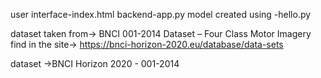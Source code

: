 user interface-index.html
backend-app.py
model created using -hello.py

dataset taken from-> BNCI 001-2014 Dataset – Four Class Motor Imagery
find in the site-> https://bnci-horizon-2020.eu/database/data-sets

dataset ->BNCI Horizon 2020 - 001-2014
